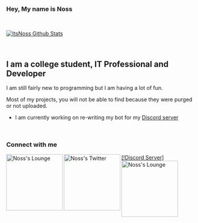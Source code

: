 ### Hey, My name is Noss

<br />

[![ItsNoss Github Stats](https://github-readme-stats.vercel.app/api?username=ItsNoss&show_icons=true&theme=algolia)](https://github.com/itsnoss)

<br />

## I am a college student, IT Professional and Developer
I am still fairly new to programming but I am having a lot of fun.

Most of my projects, you will not be able to find because they were purged or not uploaded.

- I am currently working on re-writing my bot for my [Discord server](http://discord.itsnoss.tech)

<br />

### Connect with me
[[!Discord Server]<img align="left" alt="Noss's Lounge" width="150px" src="https://img.shields.io/discord/709500370333859861?color=%234518f5&label=Discord&logo=discord&logoColor=%blue&style=flat-square" />](http://discord.itsnoss.tech)
<img align="left" alt="Noss's Twitter" width="150px" src="https://img.shields.io/twitter/follow/:realnoss?label=Twitter&Color=%blue&style=flat-square" />
<img align="left" alt="Noss's Lounge" width="150px" src="https://img.shields.io/badge/Email-contact%40itsnoss.tech-234518f?color=%blue&logo=gmail&logoColor=%23403d3d&style=flat-square" />

<br />
<!--
**ItsNoss/ItsNoss** is a ✨ _special_ ✨ repository because its `README.md` (this file) appears on your GitHub profile.

Here are some ideas to get you started:

- 🔭 I’m currently working on ...
- 🌱 I’m currently learning ...
- 👯 I’m looking to collaborate on ...
- 🤔 I’m looking for help with ...
- 💬 Ask me about ...
- 📫 How to reach me: ...
- 😄 Pronouns: ...
- ⚡ Fun fact: ...
-->
